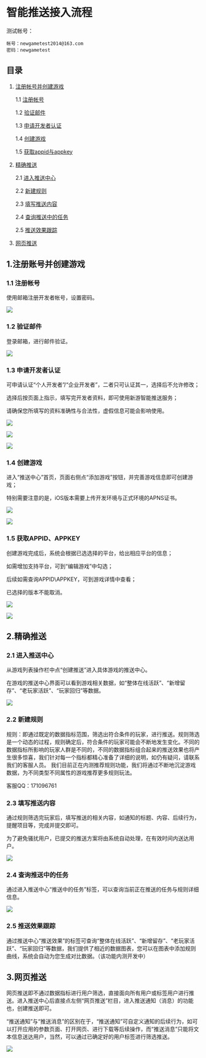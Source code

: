 # 智能推送接入流程

测试帐号： 

    帐号：newgametest2014@163.com
    密码：newgametest

## 目录
1. [注册帐号并创建游戏](#1)

    1.1 [注册帐号](#1.1)

    1.2 [验证邮件](#1.2)

    1.3 [申请开发者认证](#1.3)

    1.4 [创建游戏](#1.4)

    1.5 [获取appid与appkey](#1.5)

2. [精确推送](#2)

    2.1 [进入推送中心](#2.1)

    2.2 [新建规则](#2.2)

    2.3 [填写推送内容](#2.3)

    2.4 [查询推送中的任务](#2.4)

    2.5 [推送效果跟踪](#2.5)

3. [网页推送](#3)



<h2 id="1">1.注册账号并创建游戏</h2>

<h3 id="1.1">1.1 注册帐号</h3>
使用邮箱注册开发者帐号，设置密码。

![](./pic/1.1.png)
 
<h3 id="1.2">1.2 验证邮件</h3>
登录邮箱，进行邮件验证。

![](./pic/1.2.png)
 
<h3 id="1.3">1.3 申请开发者认证</h3>
可申请认证“个人开发者”/“企业开发者”，二者只可认证其一，选择后不允许修改；

选择后按页面上指示，填写完开发者资料，即可使用新游智能推送服务；

请确保您所填写的资料准确性与合法性，虚假信息可能会影响使用。

![](./pic/1.3.1.png)

![](./pic/1.3.2.png)

![](./pic/1.3.3.png)
 
<h3 id="1.4">1.4 创建游戏</h3>
进入“推送中心”首页，页面右侧点“添加游戏”按钮，并完善游戏信息即可创建游戏；

特别需要注意的是，iOS版本需要上传开发环境与正式环境的APNS证书。

![](./pic/1.4.1.png)

![](./pic/1.4.2.png)
 
<h3 id="1.5">1.5 获取APPID、APPKEY</h3>
创建游戏完成后，系统会根据已选选择的平台，给出相应平台的信息；

如需增加支持平台，可到“编辑游戏”中勾选；

后续如需查询APPID\APPKEY，可到游戏详情中查看；

已选择的版本不能取消。
 
![](./pic/1.5.1.png) 

![](./pic/1.5.2.png)
 
<h2 id="2">2.精确推送</h2>

<h3 id="2.1">2.1 进入推送中心</h3>
从游戏列表操作栏中点“创建推送”进入具体游戏的推送中心。

在游戏的推送中心界面可以看到游戏相关数据，如“整体在线活跃”、“新增留存”、“老玩家活跃”、“玩家回归”等数据。

![](./pic/2.1.1.png)

<h3 id="2.2">2.2 新建规则</h3>
规则：即通过既定的数据指标范围，筛选出符合条件的玩家，进行推送。规则筛选是一个动态的过程，规则确定后，符合条件的玩家可能会不断地发生变化。不同的数据指标所影响的玩家人群是不同的，不同的数据指标组合起来的推送效果也将产生很多惊喜，我们针对每一个指标都精心准备了详细的说明，如仍有疑问，请联系我们的客服人员。
我们目前正在内测推荐规则功能，我们将通过不断地沉淀游戏数据，为不同类型不同属性的游戏推荐更多规则玩法。

客服QQ：171096761


<h3 id="2.3">2.3 填写推送内容</h3>
通过规则筛选完玩家后，填写推送的相关内容，如通知的标题、内容、后续行为，提醒项目等，完成并提交即可。

为了避免骚扰用户，已提交的推送方案将由系统自动处理，在有效时间内送达用户。
 
![](./pic/2.3.1.png)

<h3 id="2.4">2.4 查询推送中的任务</h3>
通过进入推送中心“推送中的任务”标签，可以查询当前正在推送的任务与规则详细信息。

![](./pic/2.4.1.png)
 
<h3 id="2.5">2.5 推送效果跟踪</h3>
通过推送中心“推送效果”的标签可查询“整体在线活跃”、“新增留存”、“老玩家活跃”、“玩家回归”等数据，我们提供了相近的数据图表，您可以在图表中添加规则曲线，系统会自动为您生成对比数据。（该功能内测开发中）

<h2 id="3">3.网页推送</h2>
网页推送即不通过数据指标进行用户筛选，直接面向所有用户或标签用户进行推送。进入推送中心后直接点左侧“网页推送”栏目，进入推送通知（消息）的功能也，创建推送即可。

“推送通知”与“推送消息”的区别在于，“推送通知”可自定义通知的后续行为，如可以打开应用的参数页面、打开网页、进行下载等后续操作，而“推送消息”只能将文本信息送达用户，当然，可以通过已确定好的用户标签进行筛选推送。
 
![](./pic/3.1.png)